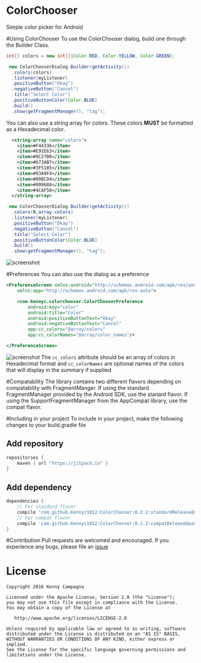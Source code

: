 # ColorChooser
Simple color picker for Android


#Using ColorChooser
To use the ColorChooser dialog, build one through the Builder Class.
```java
int[] colors = new int[]{Color.RED, Color.YELLOW, Color.GREEN};

 new ColorChooserDialog.Builder(getActivity())
  .colors(colors)
  .listener(myListener)
  .positiveButton("Okay")
  .negativeButton("Cancel")
  .title("Select Color")
  .positiveButtonColor(Color.BLUE)
  .build()
  .show(getFragmentManager(), "tag");
```

You can also use a string array for colors. These colors <b>MUST</b> be formatted as a Hexadecimal color.
```xml
  <string-array name="colors">
    <item>#F44336</item>
    <item>#E91E63</item>
    <item>#9C27B0</item>
    <item>#673AB7</item>
    <item>#3F51B5</item>
    <item>#03A9F4</item>
    <item>#00BCD4</item>
    <item>#009688</item>
    <item>#4CAF50</item>
  </string-array>
```
```java
 new ColorChooserDialog.Builder(getActivity())
  .colors(R.array.colors)
  .listener(myListener)
  .positiveButton("Okay")
  .negativeButton("Cancel")
  .title("Select Color")
  .positiveButtonColor(Color.BLUE)
  .build()
  .show(getFragmentManager(), "tag");
```
![screenshot](https://github.com/Kennyc1012/ColorChooser/blob/master/screen_shots/ss1.png)

#Preferences
You can also use the dialog as a preference
```xml
<PreferenceScreen xmlns:android="http://schemas.android.com/apk/res/android"
    xmlns:app="http://schemas.android.com/apk/res-auto">

    <com.kennyc.colorchooser.ColorChooserPreference
        android:key="color"
        android:title="Color"
        android:positiveButtonText="Okay"
        android:negativeButtonText="Cancel"
        app:cc_colors="@array/colors"
        app:cc_colorNames="@array/color_names"/>

</PreferenceScreen>
```
![screenshot](https://github.com/Kennyc1012/ColorChooser/blob/master/screen_shots/ss2.png)
The ```cc_colors``` attribute should be an array of colors in Hexadecimal format and ```cc_colorNames``` are optional names of the colors
that will display in the summary if supplied.


#Compatability
The library contains two different flavors depending on compatability with FragmentManger. If using the standard FragmentManager provided by the
Android SDK, use the stanard flavor. If using the SupportFragmentManager from the AppCompat library, use the compat flavor. 

#Including in your project
To include in your project, make the following changes to your build.gradle file

## Add repository 
```groovy
repositories {
    maven { url "https://jitpack.io" }
}
```
## Add dependency
```groovy
dependencies {
    // For standard flavor
    compile 'com.github.Kennyc1012:ColorChooser:0.2.2:standardRelease@aar'
    // For compat flavor
    compile 'com.github.Kennyc1012:ColorChooser:0.2.2:compatRelease@aar'
}
```

#Contribution
Pull requests are welcomed and encouraged. If you experience any bugs, please file an [issue](https://github.com/Kennyc1012/ColorChooser/issues)

License
=======

    Copyright 2016 Kenny Campagna

    Licensed under the Apache License, Version 2.0 (the "License");
    you may not use this file except in compliance with the License.
    You may obtain a copy of the License at

       http://www.apache.org/licenses/LICENSE-2.0

    Unless required by applicable law or agreed to in writing, software
    distributed under the License is distributed on an "AS IS" BASIS,
    WITHOUT WARRANTIES OR CONDITIONS OF ANY KIND, either express or implied.
    See the License for the specific language governing permissions and
    limitations under the License.

